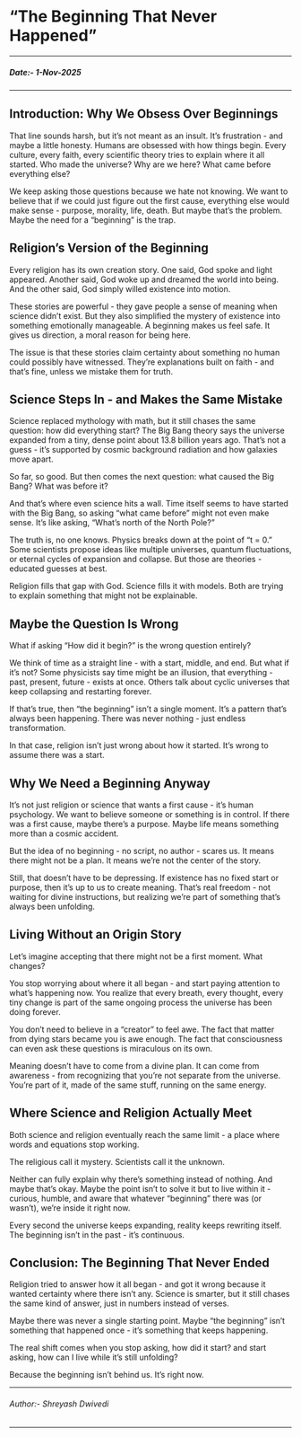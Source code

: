 # “The Beginning That Never Happened”
---
##### Date:- 1-Nov-2025
---

## Introduction: Why We Obsess Over Beginnings

That line sounds harsh, but it’s not meant as an insult. It’s frustration - and maybe a little honesty.
Humans are obsessed with how things begin. Every culture, every faith, every scientific theory tries to explain where it all started. Who made the universe? Why are we here? What came before everything else?

We keep asking those questions because we hate not knowing. We want to believe that if we could just figure out the first cause, everything else would make sense - purpose, morality, life, death. But maybe that’s the problem. Maybe the need for a “beginning” is the trap.

## Religion’s Version of the Beginning

Every religion has its own creation story.
One said, God spoke and light appeared.
Another said, God woke up and dreamed the world into being.
And the other said, God simply willed existence into motion.

These stories are powerful - they gave people a sense of meaning when science didn’t exist. But they also simplified the mystery of existence into something emotionally manageable. A beginning makes us feel safe. It gives us direction, a moral reason for being here.

The issue is that these stories claim certainty about something no human could possibly have witnessed. They’re explanations built on faith - and that’s fine, unless we mistake them for truth.

## Science Steps In - and Makes the Same Mistake

Science replaced mythology with math, but it still chases the same question: how did everything start?
The Big Bang theory says the universe expanded from a tiny, dense point about 13.8 billion years ago. That’s not a guess - it’s supported by cosmic background radiation and how galaxies move apart.

So far, so good. But then comes the next question: what caused the Big Bang? What was before it?

And that’s where even science hits a wall.
Time itself seems to have started with the Big Bang, so asking “what came before” might not even make sense. It’s like asking, “What’s north of the North Pole?”

The truth is, no one knows. Physics breaks down at the point of “t = 0.” Some scientists propose ideas like multiple universes, quantum fluctuations, or eternal cycles of expansion and collapse. But those are theories - educated guesses at best.

Religion fills that gap with God. Science fills it with models. Both are trying to explain something that might not be explainable.

## Maybe the Question Is Wrong

What if asking “How did it begin?” is the wrong question entirely?

We think of time as a straight line - with a start, middle, and end. But what if it’s not?
Some physicists say time might be an illusion, that everything - past, present, future - exists at once. Others talk about cyclic universes that keep collapsing and restarting forever.

If that’s true, then “the beginning” isn’t a single moment. It’s a pattern that’s always been happening. There was never nothing - just endless transformation.

In that case, religion isn’t just wrong about how it started. It’s wrong to assume there was a start.

## Why We Need a Beginning Anyway

It’s not just religion or science that wants a first cause - it’s human psychology.
We want to believe someone or something is in control. If there was a first cause, maybe there’s a purpose. Maybe life means something more than a cosmic accident.

But the idea of no beginning - no script, no author - scares us. It means there might not be a plan. It means we’re not the center of the story.

Still, that doesn’t have to be depressing.
If existence has no fixed start or purpose, then it’s up to us to create meaning. That’s real freedom - not waiting for divine instructions, but realizing we’re part of something that’s always been unfolding.

## Living Without an Origin Story

Let’s imagine accepting that there might not be a first moment.
What changes?

You stop worrying about where it all began - and start paying attention to what’s happening now.
You realize that every breath, every thought, every tiny change is part of the same ongoing process the universe has been doing forever.

You don’t need to believe in a “creator” to feel awe. The fact that matter from dying stars became you is awe enough. The fact that consciousness can even ask these questions is miraculous on its own.

Meaning doesn’t have to come from a divine plan. It can come from awareness - from recognizing that you’re not separate from the universe. You’re part of it, made of the same stuff, running on the same energy.

## Where Science and Religion Actually Meet

Both science and religion eventually reach the same limit - a place where words and equations stop working.

The religious call it mystery.
Scientists call it the unknown.

Neither can fully explain why there’s something instead of nothing. And maybe that’s okay.
Maybe the point isn’t to solve it but to live within it - curious, humble, and aware that whatever “beginning” there was (or wasn’t), we’re inside it right now.

Every second the universe keeps expanding, reality keeps rewriting itself. The beginning isn’t in the past - it’s continuous.

## Conclusion: The Beginning That Never Ended

Religion tried to answer how it all began - and got it wrong because it wanted certainty where there isn’t any. Science is smarter, but it still chases the same kind of answer, just in numbers instead of verses.

Maybe there was never a single starting point. Maybe “the beginning” isn’t something that happened once - it’s something that keeps happening.

The real shift comes when you stop asking, how did it start?
and start asking, how can I live while it’s still unfolding?

Because the beginning isn’t behind us.
It’s right now.

---
###### Author:- Shreyash Dwivedi
---
